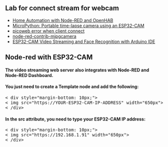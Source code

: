 ## Lab for connect stream for webcam
* [Home Automation with Node-RED and OpenHAB](https://wiki.instar.com/Advanced_User/Node-RED_and_MQTT/Projects/Live_Video)
* [MicroPython: Portable time-lapse camera using an ESP32-CAM](https://lemariva.com/blog/2020/02/micropython-timelapse-video-using-esp32-cam)
* [picoweb error when client connect](https://forum.micropython.org/viewtopic.php?t=6002)
* [node-red-contrib-mjpgcamera](https://flows.nodered.org/node/node-red-contrib-mjpgcamera)
* [ESP32-CAM Video Streaming and Face Recognition with Arduino IDE](https://randomnerdtutorials.com/esp32-cam-video-streaming-face-recognition-arduino-ide/)
## Node-red with ESP32-CAM
#### The video streaming web server also integrates with Node-RED and Node-RED Dashboard. 
#### You just need to create a Template node and add the following:
<pre>
< div style="margin-bottom: 10px;">
< img src="https://YOUR-ESP32-CAM-IP-ADDRESS" width="650px">
< /div>
</pre>

#### In the src attribute, you need to type your ESP32-CAM IP address:
<pre>
< div style="margin-bottom: 10px;">
< img src="https://192.168.1.91" width="650px">
< /div>
</pre>
